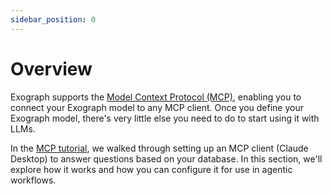```yaml
---
sidebar_position: 0
---
```


# Overview

Exograph supports the [Model Context Protocol (MCP)](https://modelcontextprotocol.io), enabling you to connect your Exograph model to any MCP client. Once you define your Exograph model, there's very little else you need to do to start using it with LLMs.

In the [MCP tutorial](../mcp-tutorial), we walked through setting up an MCP client (Claude Desktop) to answer questions based on your database. In this section, we'll explore how it works and how you can configure it for use in agentic workflows.
